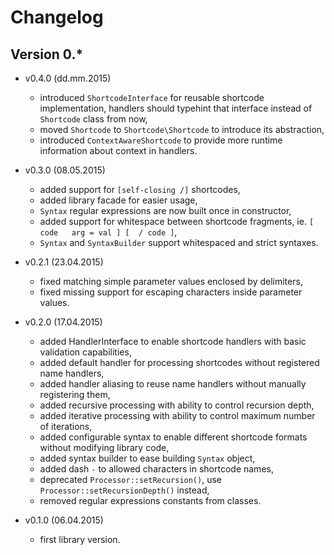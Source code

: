 # Changelog

## Version 0.*

* v0.4.0 (dd.mm.2015)

  * introduced `ShortcodeInterface` for reusable shortcode implementation, handlers should typehint that interface instead of `Shortcode` class from now,
  * moved `Shortcode` to `Shortcode\Shortcode` to introduce its abstraction,
  * introduced `ContextAwareShortcode` to provide more runtime information about context in handlers. 

* v0.3.0 (08.05.2015)

  * added support for `[self-closing /]`  shortcodes,
  * added library facade for easier usage,
  * `Syntax` regular expressions are now built once in constructor,
  * added support for whitespace between shortcode fragments, ie. `[  code   arg = val ] [  / code ]`,
  * `Syntax` and `SyntaxBuilder` support whitespaced and strict syntaxes.

* v0.2.1 (23.04.2015)

  * fixed matching simple parameter values enclosed by delimiters,
  * fixed missing support for escaping characters inside parameter values.

* v0.2.0 (17.04.2015)

  * added HandlerInterface to enable shortcode handlers with basic validation capabilities,
  * added default handler for processing shortcodes without registered name handlers,
  * added handler aliasing to reuse name handlers without manually registering them,
  * added recursive processing with ability to control recursion depth,
  * added iterative processing with ability to control maximum number of iterations,
  * added configurable syntax to enable different shortcode formats without modifying library code,
  * added syntax builder to ease building `Syntax` object,
  * added dash `-` to allowed characters in shortcode names,
  * deprecated `Processor::setRecursion()`, use `Processor::setRecursionDepth()` instead,
  * removed regular expressions constants from classes.

* v0.1.0 (06.04.2015)

  * first library version.
